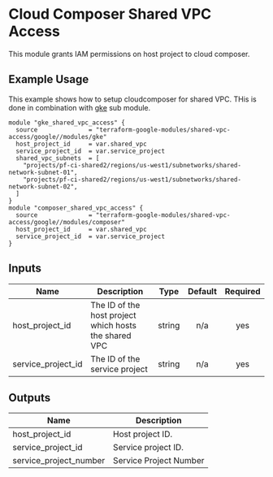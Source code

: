 # Cloud Composer Shared VPC Access

This module grants IAM permissions on host project to cloud composer.

## Example Usage
This example shows how to setup cloudcomposer for shared VPC. THis is done in
combination with [gke](../gke) sub module.
```hcl
module "gke_shared_vpc_access" {
  source              = "terraform-google-modules/shared-vpc-access/google//modules/gke"
  host_project_id     = var.shared_vpc
  service_project_id  = var.service_project
  shared_vpc_subnets  = [
    "projects/pf-ci-shared2/regions/us-west1/subnetworks/shared-network-subnet-01",
    "projects/pf-ci-shared2/regions/us-west1/subnetworks/shared-network-subnet-02",
  ]
}
module "composer_shared_vpc_access" {
  source              = "terraform-google-modules/shared-vpc-access/google//modules/composer"
  host_project_id     = var.shared_vpc
  service_project_id  = var.service_project
}
```

<!-- BEGINNING OF PRE-COMMIT-TERRAFORM DOCS HOOK -->
## Inputs

| Name | Description | Type | Default | Required |
|------|-------------|:----:|:-----:|:-----:|
| host\_project\_id | The ID of the host project which hosts the shared VPC | string | n/a | yes |
| service\_project\_id | The ID of the service project | string | n/a | yes |

## Outputs

| Name | Description |
|------|-------------|
| host\_project\_id | Host project ID. |
| service\_project\_id | Service project ID. |
| service\_project\_number | Service Project Number |

<!-- END OF PRE-COMMIT-TERRAFORM DOCS HOOK -->
